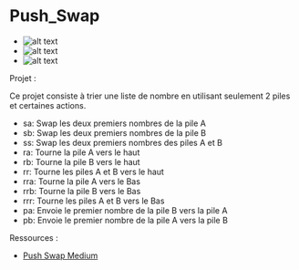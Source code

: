 # Push_Swap

- ![alt text](https://img.shields.io/badge/Note-125%2F100-green)
- ![alt text](https://img.shields.io/badge/Dur%C3%A9e%20du%20projet-1%20semaine-orange)
- ![alt text](https://img.shields.io/badge/XP-1855-red)

Projet :

Ce projet consiste à trier une liste de nombre en utilisant seulement 2 piles et certaines actions.

- sa: Swap les deux premiers nombres de la pile A
- sb: Swap les deux premiers nombres de la pile B
- ss: Swap les deux premiers nombres des piles A et B
- ra: Tourne la pile A vers le haut 
- rb: Tourne la pile B vers le haut 
- rr: Tourne les piles A et B vers le haut 
- rra: Tourne la pile A vers le Bas 
- rrb: Tourne la pile B vers le Bas 
- rrr: Tourne les piles A et B vers le Bas 
- pa: Envoie le premier nombre de la pile B vers la pile A
- pb: Envoie le premier nombre de la pile A vers la pile B

Ressources :

- [Push Swap Medium](https://medium.com/@jamierobertdawson/push-swap-the-least-amount-of-moves-with-two-stacks-d1e76a71789a)
